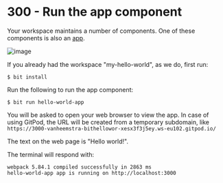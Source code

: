 # 300 - Run the app component

Your workspace maintains a number of components. One of these components is also an [app](https://bit.dev/reference/apps/application-types).

![image](https://github.com/vanHeemstraSystems/bit-hello-world/assets/1499433/b2f491f0-5f72-43fc-bff1-77a07dc4a2f4)


If you already had the workspace "my-hello-world", as we do, first run:

```
$ bit install
```

Run the following to run the app component:

```
$ bit run hello-world-app
```

You will be asked to open your web browser to view the app. In case of using GitPod, the URL will be created from a temporary subdomain, like `
https://3000-vanheemstra-bithellowor-xesx3f3j5ey.ws-eu102.gitpod.io/`

The text on the web page is "Hello world!".

The terminal will respond with:

```
webpack 5.84.1 compiled successfully in 2863 ms
hello-world-app app is running on http://localhost:3000
```
